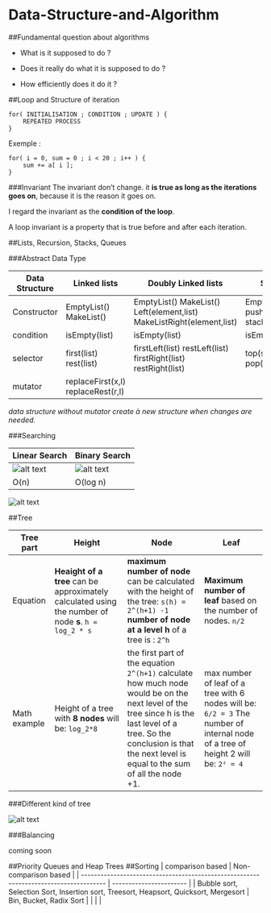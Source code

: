 # Data-Structure-and-Algorithm

##Fundamental question about algorithms

- What is it supposed to do ?

- Does it really do what it is supposed to do ?

- How efficiently does it do it ?

##Loop and Structure of iteration

```
for( INITIALISATION ; CONDITION ; UPDATE ) {
	REPEATED PROCESS
}
```
Exemple :

```
for( i = 0, sum = 0 ; i < 20 ; i++ ) {
	sum += a[ i ];
}
```
###Invariant
The invariant don’t change. it **is true as long as the iterations goes on**, because it is the reason it goes on.

I regard the invariant as the **condition of the loop**.

A loop invariant is a property that is true before and after each iteration.

##Lists, Recursion, Stacks, Queues

###Abstract Data Type

|Data Structure| Linked lists | Doubly Linked lists | Stacks | Queues |
|------------- |--------------|---------------------|--------|--------|
|Constructor   | EmptyList() MakeList() | EmptyList() MakeList() Left(element,list) MakeListRight(element,list) | EmptyStack push(element, stack)| EmptyQueues push(element, queues)
condition | isEmpty(list) | isEmpty(list) | isEmpty(stack)|isEmpty(queues
 selector| first(list) rest(list) | firstLeft(list) restLeft(list) firstRight(list) restRight(list) |top(stack) pop(stack) | top(queues) pop(queues)
mutator | replaceFirst(x,l) replaceRest(r,l)
*data structure without mutator create à new structure when changes are needed.*

###Searching

|Linear Search | Binary Search|
|--------------|--------------|
|![alt text](https://2.bp.blogspot.com/-HbIqsxVbYzg/WelyE3i34zI/AAAAAAAAJbo/SM7c1bcVDXwmcMjRWIsXmh4OVca6GOEmQCLcBGAs/s640/Linear-Search.png)| ![alt text](https://www.computerhope.com/jargon/b/binary-search.jpg)|
|O(n)   | O(log n)

![alt text](https://cdn-images-1.medium.com/max/1400/1*5ZLci3SuR0zM_QlZOADv8Q.jpeg)

##Tree

|Tree part|   Height|Node  |Leaf|
|---------|---------|------|----|
|Equation |**Heaight of a tree** can be approximately calculated using the number of node **s**. ```h ≈ log_2 * s```|**maximum number of node** can be calculated with the height of the tree: ```s(h) = 2^(h+1) -1``` **number of node at a level h** of a tree is : ```2^h```|**Maximum number of leaf** based on the number of nodes. ```n/2```|
|Math example| Height of a tree with **8 nodes** will be: ```log_2*8```|the first part of the equation ```2^(h+1)``` calculate how much node would be on the next level of the tree since h is the last level of a tree. So the conclusion is that the next level is equal to the sum of all the node +1.|max number of leaf of a tree with 6 nodes will be: ```6/2 = 3``` The number of internal node of a tree of height 2 will be: ```2² = 4```

###Different kind of tree

![alt text](treekind.jpg)

###Balancing

coming soon

##Priority Queues and Heap Trees
##Sorting
| comparison based                                                                      | Non-comparison based    |
| ------------------------------------------------------------------------------------- | ----------------------- |
| Bubble sort, Selection Sort, Insertion sort, Treesort, Heapsort, Quicksort, Mergesort | Bin, Bucket, Radix Sort |
|                                                                                       |                         |
